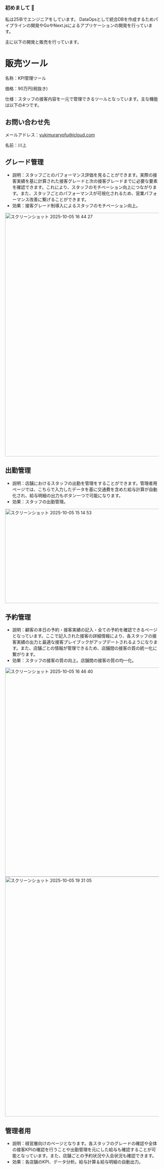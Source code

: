### 初めまして 👋

私は25卒でエンジニアをしています。
DataOpsとして統合DBを作成するためパイプラインの開発やGoやNext.jsによるアプリケーションの開発を行っています。

主に以下の開発と販売を行っています。

# 販売ツール

名称：KPI管理ツール

価格：90万円(税抜き)

仕様：スタッフの接客内容を一元で管理できるツールとなっています。主な機能は以下の4つです。

## お問い合わせ先

メールアドレス：yukimuraryofu@icloud.com

名前：川上

## グレード管理
- 説明：スタッフごとのパフォーマンス評価を見ることができます。実際の接客実績を基に計算された接客グレードと次の接客グレードまでに必要な要素を確認できます。これにより、スタッフのモチベーション向上につながります。また、スタッフごとのパフォーマンスが可視化されるため、営業パフォーマンス改善に繋げることができます。
- 効果：接客グレード制導入によるスタッフのモチベーション向上。
<img width="1279" height="795" alt="スクリーンショット 2025-10-05 16 44 27" src="https://github.com/user-attachments/assets/446ef146-6c28-4d70-8712-63e32c612a2e" />

## 出勤管理
- 説明：店舗におけるスタッフの出勤を管理をすることができます。管理者用ページでは、こちらで入力したデータを基に交通費を含めた給与計算が自動化され、給与明細の出力もボタン一つで可能になります。
- 効果：スタッフの出勤管理。
<img width="647" height="308" alt="スクリーンショット 2025-10-05 15 14 53" src="https://github.com/user-attachments/assets/280786d0-c923-4628-9f2c-a3efbebcc805" />

## 予約管理
- 説明：顧客の本日の予約・接客実績の記入・全ての予約を確認できるページとなっています。ここで記入された接客の詳細情報により、各スタッフの接客実績の出力と最適な接客プレイブックがアップデートされるようになります。また、店舗ごとの情報が管理できるため、店舗間の接客の質の統一化に繋がります。
- 効果：スタッフの接客の質の向上。店舗間の接客の質の均一化。
<img width="1258" height="682" alt="スクリーンショット 2025-10-05 16 46 40" src="https://github.com/user-attachments/assets/a92013f1-2214-4bcc-a626-5aa4ef35e65f" />
<img width="1261" height="783" alt="スクリーンショット 2025-10-05 19 31 05" src="https://github.com/user-attachments/assets/97cbe012-f860-4c4e-a7e5-7b945a92f3ab" />

## 管理者用
- 説明：経営層向けのページとなります。各スタッフのグレードの確認や全体の接客KPIの確認を行うことや出勤管理を元にした給与も確認することが可能となっています。また、店舗ごとの予約状況や入会状況も確認できます。
- 効果：各店舗のKPI、データ分析。給与計算＆給与明細の自動出力。
